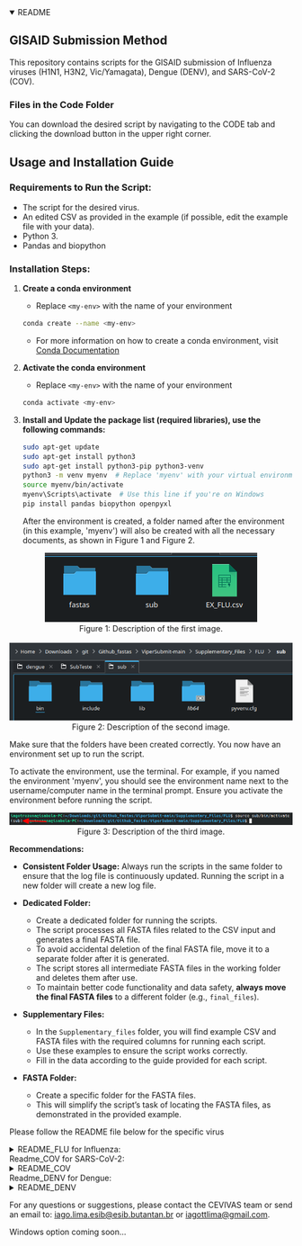 <details open>
  <summary>README</summary>
  
  ## GISAID Submission Method
  
  This repository contains scripts for the GISAID submission of Influenza viruses (H1N1, H3N2, Vic/Yamagata), Dengue (DENV), and SARS-CoV-2 (COV).
  
  ### Files in the Code Folder
  
  You can download the desired script by navigating to the CODE tab and clicking the download button in the upper right corner.
  
  ## Usage and Installation Guide
  
  ### Requirements to Run the Script:
  - The script for the desired virus.
  - An edited CSV as provided in the example (if possible, edit the example file with your data).
  - Python 3.
  - Pandas and biopython
  
  ### Installation Steps:
  
  1. **Create a conda environment**
     - Replace `<my-env>` with the name of your environment
     ```sh
     conda create --name <my-env>
     ```
     - For more information on how to create a conda environment, visit [Conda Documentation](https://conda.io/projects/conda/en/latest/user-guide/tasks/manage-environments.html)
  
  2. **Activate the conda environment**
     - Replace `<my-env>` with the name of your environment
     ```sh
     conda activate <my-env>
     ```
  
  3. **Install and Update the package list (required libraries), use the following commands:**
     ```sh
     sudo apt-get update
     sudo apt-get install python3
     sudo apt-get install python3-pip python3-venv
     python3 -m venv myenv  # Replace 'myenv' with your virtual environment name
     source myenv/bin/activate
     myenv\Scripts\activate  # Use this line if you're on Windows
     pip install pandas biopython openpyxl
     ```
     After the environment is created, a folder named after the environment (in this example, 'myenv') will also be created with all the necessary documents, as shown in Figure 1 and Figure 2.
  
  <p align="center">
    <img src="./Pictures/envEX1.png" alt="ENV1" />
    <br />
    <span>Figure 1: Description of the first image.</span>
    <br /><br />
    <img src="./Pictures/envEX2.png" alt="ENV2" />
    <br />
    <span>Figure 2: Description of the second image.</span>
  </p>
  
  Make sure that the folders have been created correctly. You now have an environment set up to run the script.
  
  To activate the environment, use the terminal. For example, if you named the environment 'myenv', you should see the environment name next to the username/computer name in the terminal prompt. Ensure you activate the environment before running the script.
  
  <p align="center">
    <img src="./Pictures/envEX3.png" alt="ENV3" />
    <br />
    <span>Figure 3: Description of the third image.</span>
  </p>
  
  **Recommendations:**
  
  - **Consistent Folder Usage:** Always run the scripts in the same folder to ensure that the log file is continuously updated. Running the script in a new folder will create a new log file.
  
  - **Dedicated Folder:**
    - Create a dedicated folder for running the scripts.
    - The script processes all FASTA files related to the CSV input and generates a final FASTA file.
    - To avoid accidental deletion of the final FASTA file, move it to a separate folder after it is generated.
    - The script stores all intermediate FASTA files in the working folder and deletes them after use.
    - To maintain better code functionality and data safety, **always move the final FASTA files** to a different folder (e.g., `final_files`).
  
  - **Supplementary Files:**
    - In the `Supplementary_files` folder, you will find example CSV and FASTA files with the required columns for running each script.
    - Use these examples to ensure the script works correctly.
    - Fill in the data according to the guide provided for each script.
  
  - **FASTA Folder:**
    - Create a specific folder for the FASTA files.
    - This will simplify the script’s task of locating the FASTA files, as demonstrated in the provided example.

</details>

  Please follow the README file below for the specific virus

<details>
  <summary>README_FLU for Influenza:</summary>
  <br />
  
This README provides an overview of the data columns and script requirements for the SG-FLU project.

**Requirements for the CSV to Run the Influenza Script:** 

- **ID:** Sample ID
- **Genome:** The name of the FASTA file
- **Type:** Flu type (A or B)
- **Subtype:** The subtype of the flu (H1N1, H3N2, Victoria, or Yamagata)
- **REQUESTING_STATE:** Your state
- **Segment_1_Coverage:** Coverage of segment 1
- **Segment_2_Coverage:** Coverage of segment 2
- **Segment_3_Coverage:** Coverage of segment 3
- **Segment_4_Coverage:** Coverage of segment 4
- **Segment_5_Coverage:** Coverage of segment 5
- **Segment_6_Coverage:** Coverage of segment 6
- **Segment_7_Coverage:** Coverage of segment 7
- **Segment_8_Coverage:** Coverage of segment 8
- **REQUESTING_UNIT:** Name of your unit
- **Collection_Date:** Collection date
- **Authors:** Name of the authors (please follow the example)

To execute the influenza scripts, use the command below: <br />
> _Don’t forget to activate the conda environment_

 ```sh
   python3 subGisaid_FLU.py --input  --output  --D --fasta  --cover
```

  --input: The CSV file with your data <br />
  --output: Name of the output file <br />
  --D: Number of the dynamic <br />
  --fasta: Path to the folder with FASTA files <br />
  --cover: Percentage of coverage of segments you want <br />

Exemple: 


  ![codeflu](./Pictures/Code1.png)

The output of the script includes one log file, one FASTA file with formatted headers, and one XLSX file ready for submission to GISAID.

![code2flu](./Pictures/ArquiEX1.png)

NOTE: The header of the FASTA file NEEDS to be the SAME as the content in the Genome column. Please verify this.

Example: If the Genome column contains "EPI_ISL_00097", the FASTA header should be "EPI_ISL_00097".


![fastaflu](./Pictures/fastaEX.png)
![ColumFLu](./Pictures/FastaEX2.png)







</details>
 Readme_COV for SARS-CoV-2:
<details>
  <summary>README_COV</summary>
Explanations

This README provides an overview of the data columns and script requirements for the SG-COV project.
Data Columns

    ID: Sample ID
    Genome: The name of the FASTA file
    Pangolin_lineage: Lineage of pangolin
    Clade: Number of the clade
    REQUESTING_UNIT: The name of your laboratory
    State: Your state
    Abbreviations: Abbreviation of your state
    Collection_Date: Collection date
    REQUESTING_SEQ: Laboratory that sequenced the sample
    Authors: Names of the authors (please follow the example)
    Country: Your country
    Continent: Your continent

 python3 subGisaid_FLU.py --input  --output  --D --fasta 
    
  Script Arguments
  ![codeCOV2](./Pictures/covEX.png)
    --input: The CSV file with your data
    --output: Name of the output file
    --D: Number of the dynamic
    --fasta: Path to the folder with FASTA files
    --cover: Percentage of coverage of segments you want


The output of the script includes one log file, one FASTA file with formatted headers, and one XLSX file ready for submission to GISAID.

![codeCOV1](./Pictures/covEXAQUS.png)





NOTE: The header of the FASTA file NEEDS to be the SAME as the content in the Genome column. Please verify this.

Example: If the Genome column contains "EPI_ISL_00097", the FASTA header should be "EPI_ISL_00097".
![fastaCOV](./Pictures/fastaCOV1.png)
![ColumCOV](./Pictures/ColumCOV.png)















</details>
 Readme_DENV for Dengue:
<details>
  <summary>README_DENV</summary>
  SG-DENV README
Explanations

This README provides an overview of the data columns and script requirements for the SG-DENV project.
Data Columns

    ID: Sample ID
    Genome: The name of the FASTA file
    Serotype: The serotype of the sample
    Genotype: The genotype of the sample
    REQUESTING_UNIT: The name of partner laboratories (if not applicable, put the name of your lab)
    State: Your state
    Abbreviations: Abbreviation of your state
    Collection_Date: Collection date
    REQUESTING_SEQ: Laboratory that sequenced the sample
    Authors: Names of the authors (please follow the example)
    Country: Your country
    Continent: Your continent

  Script Arguments
  ![codeDENV2](./Pictures/DENVCODE.png)
    
    --input: The CSV file with your data
    --output: Name of the output file
    --D: Number of the dynamic
    --fasta: Path to the folder with FASTA files
    --cover: Percentage of coverage of segments you want



    python3 subGisaid_DENV.py --input  --output  --D --fasta  

The output of the script includes one log file, one FASTA file with formatted headers, and one XLSX file ready for submission to GISAID.

![codeDENV1](./Pictures/DENVarquiv.png)





NOTE: The header of the FASTA file NEEDS to be the SAME as the content in the Genome column. Please verify this.

Example: If the Genome column contains "EPI_ISL_00097", the FASTA header should be "EPI_ISL_00097".
![fastaDENV](./Pictures/DENVfasta.png)
![ColumDENV](./Pictures/denvCOLUM.png)


</details>


For any questions or suggestions, please contact the CEVIVAS team or send an email to: iago.lima.esib@esib.butantan.br or iagottlima@gmail.com.


  Windows option coming soon...
